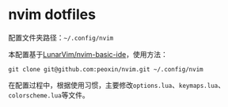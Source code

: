 # nvim dotfiles

配置文件夹路径：`~/.config/nvim`

本配置基于[LunarVim/nvim-basic-ide](https://github.com/LunarVim/nvim-basic-ide)，使用方法：

```shell
git clone git@github.com:peoxin/nvim.git ~/.config/nvim
```

在配置过程中，根据使用习惯，主要修改`options.lua`、`keymaps.lua`、`colorscheme.lua`等文件。
